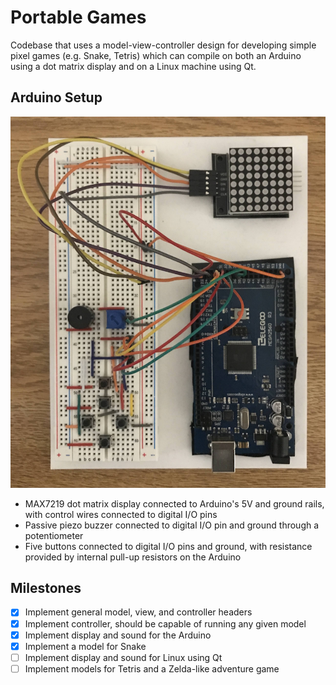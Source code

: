 # Portable Games

Codebase that uses a model-view-controller design for developing simple pixel games (e.g. Snake,
Tetris) which can compile on both an Arduino using a dot matrix display and on a Linux machine using
Qt.

## Arduino Setup
![Image](./arduino-setup.jpg)

* MAX7219 dot matrix display connected to Arduino's 5V and ground rails, with control wires
  connected to digital I/O pins
* Passive piezo buzzer connected to digital I/O pin and ground through a potentiometer
* Five buttons connected to digital I/O pins and ground, with resistance provided by internal
  pull-up resistors on the Arduino
  
## Milestones

- [x] Implement general model, view, and controller headers 
- [x] Implement controller, should be capable of running any given model
- [x] Implement display and sound for the Arduino
- [x] Implement a model for Snake
- [ ] Implement display and sound for Linux using Qt
- [ ] Implement models for Tetris and a Zelda-like adventure game
